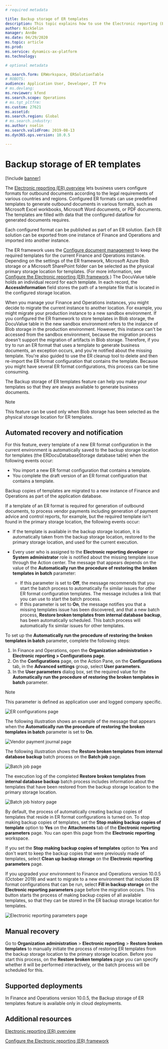 ```yaml
---
# required metadata

title: Backup storage of ER templates
description: This topic explains how to use the Electronic reporting (ER) backup storage for recovery of templates.
author: NickSelin
manager: AnnBe
ms.date: 04/29/2020
ms.topic: article
ms.prod: 
ms.service: dynamics-ax-platform
ms.technology: 

# optional metadata

ms.search.form: ERWorkspace, ERSolutionTable
# ROBOTS: 
audience: Application User, Developer, IT Pro
# ms.devlang: 
ms.reviewer: kfend
ms.search.scope: Operations
# ms.tgt_pltfrm: 
ms.custom: 27621
ms.assetid:
ms.search.region: Global
# ms.search.industry: 
ms.author: nselin
ms.search.validFrom: 2019-08-13
ms.dyn365.ops.version: 10.0.5

---
```


# Backup storage of ER templates

[!include [banner](../includes/banner.md)]

The [Electronic reporting (ER) overview](general-electronic-reporting.md) lets business users configure formats for outbound documents according to the legal requirements of various countries and regions. Configured ER formats can use predefined templates to generate outbound documents in various formats, such as Microsoft Excel workbooks, Microsoft Word documents, or PDF documents. The templates are filled with data that the configured dataflow for generated documents requires.

Each configured format can be published as part of an ER solution. Each ER solution can be exported from one instance of Finance and Operations and imported into another instance.

The ER framework uses the [Configure document management](../../fin-ops/organization-administration/configure-document-management.md) to keep the required templates for the current Finance and Operations instance. Depending on the settings of the ER framework, Microsoft Azure Blob storage or a Microsoft SharePoint folder can be selected as the physical primary storage location for templates. (For more information, see [Configure the Electronic reporting (ER) framework](electronic-reporting-er-configure-parameters.md).) The DocuValue table holds an individual record for each template. In each record, the **AccessInformation** field stores the path of a template file that is located in the configured storage location.

When you manage your Finance and Operations instances, you might decide to migrate the current instance to another location. For example, you might migrate your production instance to a new sandbox environment. If you configured the ER framework to store templates in Blob storage, the DocuValue table in the new sandbox environment refers to the instance of Blob storage in the production environment. However, this instance can't be accessed from the sandbox environment, because the migration process doesn't support the migration of artifacts in Blob storage. Therefore, if you try to run an ER format that uses a template to generate business documents, an exception occurs, and you're notified about the missing template. You're also guided to use the ER cleanup tool to delete and then re-import the ER format configuration that contains the template. Because you might have several ER format configurations, this process can be time consuming.

The Backup storage of ER templates feature can help you make your templates so that they are always available to generate business documents.

> [!NOTE]
> This feature can be used only when Blob storage has been selected as the physical storage location for ER templates.

## Automated recovery and notification

For this feature, every template of a new ER format configuration in the current environment is automatically saved to the backup storage location for templates (the ERDocuDatabaseStorage database table) when the following events occur:

- You import a new ER format configuration that contains a template.
- You complete the draft version of an ER format configuration that contains a template.

Backup copies of templates are migrated to a new instance of Finance and Operations as part of the application database.

If a template of an ER format is required for generation of outbound documents, to process vendor payments including generation of payment advice and control reports, for example, but the required template isn't found in the primary storage location, the following events occur:

- If the template is available in the backup storage location, it is automatically taken from the backup storage location, restored to the primary storage location, and used for the current execution.
- Every user who is assigned to the **Electronic reporting developer** or **System administrator** role is notified about the missing template issue through the Action center. The message that appears depends on the value of the **Automatically run the procedure of restoring the broken templates in batch** parameter:

    - If this parameter is set to **Off**, the message recommends that you start the batch process to automatically fix similar issues for other ER format configuration templates. The message includes a link that you can use to start the batch process.
    - If this parameter is set to **On**, the message notifies you that a missing templates issue has been discovered, and that a new batch process, **Restore broken templates from internal database backup**, has been automatically scheduled. This batch process will automatically fix similar issues for other templates.

To set up the **Automatically run the procedure of restoring the broken templates in batch** parameter, complete the following steps:

1. In Finance and Operations, open the **Organization administration \> Electronic reporting \> Configurations page**.
2. On the **Configurations** page, on the Action Pane, on the **Configurations** tab, in the **Advanced settings** group, select **User parameters**.
3. In the **User parameters** dialog box, set the required value for the **Automatically run the procedure of restoring the broken templates in batch** parameter.

> [!NOTE]
> This parameter is defined as application user and logged company specific.

![ER configurations page](./media/GER-BackupTemplates-1.png)

The following illustration shows an example of the message that appears when the **Automatically run the procedure of restoring the broken templates in batch** parameter is set to **On**.

![Vendor payment journal page](./media/GER-BackupTemplates-2.png)

The following illustration shows the **Restore broken templates from internal database backup** batch process on the **Batch job** page.

![Batch job page](./media/GER-BackupTemplates-3.png)

The execution log of the completed **Restore broken templates from internal database backup** batch process includes information about the templates that have been restored from the backup storage location to the primary storage location.

![Batch job history page](./media/GER-BackupTemplates-4.png)

By default, the process of automatically creating backup copies of templates that reside in ER format configurations is turned on. To stop making backup copies of templates, set the **Stop making backup copies of template** option to **Yes** on the **Attachments** tab of the **Electronic reporting parameters** page. You can open this page from the **Electronic reporting** workspace.

If you set the **Stop making backup copies of templates** option to **Yes** and don't want to keep the backup copies that were previously made of templates, select **Clean up backup storage** on the **Electronic reporting parameters** page.

If you upgraded your environment to Finance and Operations version 10.0.5 (October 2019) and want to migrate to a new environment that includes ER format configurations that can be run, select **Fill in backup storage** on the **Electronic reporting parameters** page before the migration occurs. This button starts the process of making backup copies of all available templates, so that they can be stored in the ER backup storage location for templates.

![Electronic reporting parameters page](./media/GER-BackupTemplates-5.png)

## Manual recovery

Go to **Organization administration** \> **Electronic reporting** \> **Restore broken templates** to manually initiate the process of restoring ER templates from the backup storage location to the primary storage location. Before you start this process, on the **Restore broken templates** page you can specify whether it will be performed interactively, or the batch process will be scheduled for this.

## Supported deployments

In Finance and Operations version 10.0.5, the Backup storage of ER templates feature is available only in cloud deployments.

## Additional resources

[Electronic reporting (ER) overview](general-electronic-reporting.md)

[Configure the Electronic reporting (ER) framework](electronic-reporting-er-configure-parameters.md)
